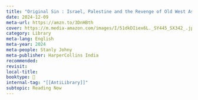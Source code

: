 ```yaml
---
title: "Original Sin : Israel, Palestine and the Revenge of Old West Asia"
date: 2024-12-09
meta-url: https://amzn.to/3DnHBth
cover: https://m.media-amazon.com/images/I/51dkDIiex6L._SY445_SX342_.jpg
category: Library
meta-lang: English
meta-year: 2024
meta-people: Stanly Johny
meta-publisher: HarperCollins India
recommended: 
revisit: 
local-title: 
booktype: 📖
internal-tag: "[[AntiLibrary]]"
subtopic: Reading Now
---
```

